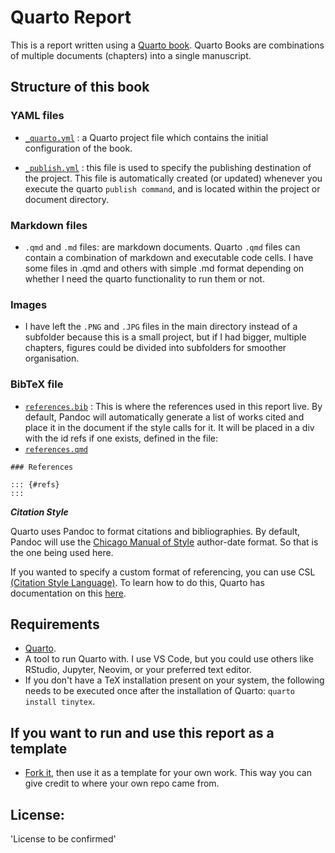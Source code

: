 # Quarto Report

This is a report written using a [Quarto book](https://quarto.org/docs/books/). Quarto Books are combinations of multiple documents (chapters) into a single manuscript. 

## Structure of this book

### YAML files

 - [`_quarto.yml`](_quarto.yml) : a Quarto project file which contains the initial configuration of the book.

 - [`_publish.yml`](_publish.yml) : this file is used to specify the publishing destination of the project. This file is automatically created (or updated) whenever you execute the quarto `publish command`, and is located within the project or document directory.

### Markdown files

- `.qmd` and `.md` files: are markdown documents. Quarto `.qmd` files can contain a combination of markdown and executable code cells. I have some files in .qmd and others with simple .md format depending on whether I need the quarto functionality to run them or not.

### Images
- I have left the `.PNG` and `.JPG` files in the main directory instead of a subfolder because this is a small project, but if I had bigger, multiple chapters, figures could be divided into subfolders for smoother organisation. 

### BibTeX file
- [`references.bib`](references.bib) : This is where the references used in this report live. By default, Pandoc will automatically generate a list of works cited and place it in the document if the style calls for it. It will be placed in a div with the id refs if one exists, defined in the file:
- [`references.qmd`](references.qmd)
```
### References

::: {#refs}
:::
```

***Citation Style***

Quarto uses Pandoc to format citations and bibliographies. By default, Pandoc will use the [Chicago Manual of Style](https://www.chicagomanualofstyle.org/home.html) author-date format. So that is the one being used here.

If you wanted to specify a custom format of referencing, you can use CSL [(Citation Style Language)](https://citationstyles.org/). To learn how to do this, Quarto has documentation on this [here](https://quarto.org/docs/authoring/footnotes-and-citations.html).


## Requirements
- [Quarto](https://quarto.org/docs/get-started/).
- A tool to run Quarto with. I use VS Code, but you could use others like RStudio, Jupyter, Neovim, or your preferred text editor.
- If you don't have a TeX installation present on your system, the following needs to be executed once after the installation of Quarto: `quarto install tinytex`.

## If you want to run and use this report as a template

- [Fork it](https://docs.github.com/en/get-started/quickstart/fork-a-repo#use-someone-elses-project-as-a-starting-point-for-your-own-idea), then use it as a template for your own work. This way you can give credit to where your own repo came from.

## License:

'License to be confirmed'